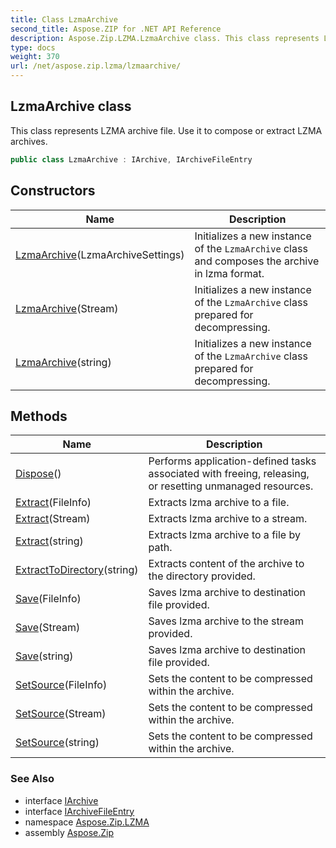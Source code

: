 ```yaml
---
title: Class LzmaArchive
second_title: Aspose.ZIP for .NET API Reference
description: Aspose.Zip.LZMA.LzmaArchive class. This class represents LZMA archive file. Use it to compose or extract LZMA archives
type: docs
weight: 370
url: /net/aspose.zip.lzma/lzmaarchive/
---
```

## LzmaArchive class

This class represents LZMA archive file. Use it to compose or extract LZMA archives.

```csharp
public class LzmaArchive : IArchive, IArchiveFileEntry
```

## Constructors

| Name | Description |
| --- | --- |
| [LzmaArchive](lzmaarchive/#constructor)(LzmaArchiveSettings) | Initializes a new instance of the `LzmaArchive` class and composes the archive in lzma format. |
| [LzmaArchive](lzmaarchive/#constructor_1)(Stream) | Initializes a new instance of the `LzmaArchive` class prepared for decompressing. |
| [LzmaArchive](lzmaarchive/#constructor_2)(string) | Initializes a new instance of the `LzmaArchive` class prepared for decompressing. |

## Methods

| Name | Description |
| --- | --- |
| [Dispose](../../aspose.zip.lzma/lzmaarchive/dispose/)() | Performs application-defined tasks associated with freeing, releasing, or resetting unmanaged resources. |
| [Extract](../../aspose.zip.lzma/lzmaarchive/extract/#extract)(FileInfo) | Extracts lzma archive to a file. |
| [Extract](../../aspose.zip.lzma/lzmaarchive/extract/#extract_1)(Stream) | Extracts lzma archive to a stream. |
| [Extract](../../aspose.zip.lzma/lzmaarchive/extract/#extract_2)(string) | Extracts lzma archive to a file by path. |
| [ExtractToDirectory](../../aspose.zip.lzma/lzmaarchive/extracttodirectory/)(string) | Extracts content of the archive to the directory provided. |
| [Save](../../aspose.zip.lzma/lzmaarchive/save/#save)(FileInfo) | Saves lzma archive to destination file provided. |
| [Save](../../aspose.zip.lzma/lzmaarchive/save/#save_1)(Stream) | Saves lzma archive to the stream provided. |
| [Save](../../aspose.zip.lzma/lzmaarchive/save/#save_2)(string) | Saves lzma archive to destination file provided. |
| [SetSource](../../aspose.zip.lzma/lzmaarchive/setsource/#setsource)(FileInfo) | Sets the content to be compressed within the archive. |
| [SetSource](../../aspose.zip.lzma/lzmaarchive/setsource/#setsource_1)(Stream) | Sets the content to be compressed within the archive. |
| [SetSource](../../aspose.zip.lzma/lzmaarchive/setsource/#setsource_2)(string) | Sets the content to be compressed within the archive. |

### See Also

* interface [IArchive](../../aspose.zip/iarchive/)
* interface [IArchiveFileEntry](../../aspose.zip/iarchivefileentry/)
* namespace [Aspose.Zip.LZMA](../../aspose.zip.lzma/)
* assembly [Aspose.Zip](../../)


